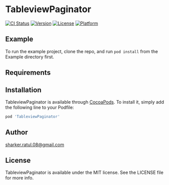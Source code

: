 # TableviewPaginator

[![CI Status](https://img.shields.io/travis/sharker.ratul.08@gmail.com/TableviewPaginator.svg?style=flat)](https://travis-ci.org/ratulSharker/TableviewPaginator.svg?branch=master)
[![Version](https://img.shields.io/cocoapods/v/TableviewPaginator.svg?style=flat)](https://cocoapods.org/pods/TableviewPaginator)
[![License](https://img.shields.io/cocoapods/l/TableviewPaginator.svg?style=flat)](https://cocoapods.org/pods/TableviewPaginator)
[![Platform](https://img.shields.io/cocoapods/p/TableviewPaginator.svg?style=flat)](https://cocoapods.org/pods/TableviewPaginator)

## Example

To run the example project, clone the repo, and run `pod install` from the Example directory first.

## Requirements

## Installation

TableviewPaginator is available through [CocoaPods](https://cocoapods.org). To install
it, simply add the following line to your Podfile:

```ruby
pod 'TableviewPaginator'
```

## Author

sharker.ratul.08@gmail.com

## License

TableviewPaginator is available under the MIT license. See the LICENSE file for more info.
